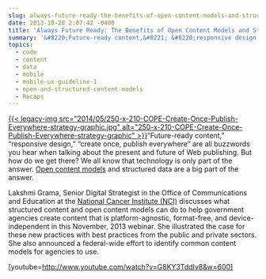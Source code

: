 ```yaml
---
slug: always-future-ready-the-benefits-of-open-content-models-and-structured-data-webinar
date: 2013-10-28 2:07:42 -0400
title: 'Always Future Ready: The Benefits of Open Content Models and Structured Data Webinar'
summary: '&#8220;Future-ready content,&#8221; &#8220;responsive design,&#8221; &#8220;create once, publish everywhere&#8221; are all buzzwords you hear when talking about the present and future of Web publishing. But how do we get there? We all know that technology is only part of the answer. Open content models and structured data are a big part of'
topics:
  - code
  - content
  - data
  - mobile
  - mobile-ux-guideline-1
  - open-and-structured-content-models
  - Recaps
---
```


[{{< legacy-img src="2014/05/250-x-210-COPE-Create-Once-Publish-Everywhere-strategy-graphic.jpg" alt="250-x-210-COPE-Create-Once-Publish-Everywhere-strategy-graphic" >}}](https://s3.amazonaws.com/digitalgov/_legacy-img/2013/10/cope-strategy-graphic.jpg)&#8220;Future-ready content,&#8221; &#8220;responsive design,&#8221; &#8220;create once, publish everywhere&#8221; are all buzzwords you hear when talking about the present and future of Web publishing. But how do we get there? We all know that technology is only part of the answer. [Open content models](https://digital.gov/2013/07/29/how-to-create-open-structured-content/ "How to Create Open, Structured Content") and structured data are a big part of the answer.

Lakshmi Grama, Senior Digital Strategist in the Office of Communications and Education at the [National Cancer Institute (NCI)](http://www.cancer.gov/) discusses what structured content and open content models can do to help government agencies create content that is platform-agnostic, format-free, and device-independent in this November, 2013 webinar. She illustrated the case for these new practices with best practices from the public and private sectors. She also announced a federal-wide effort to identify common content models for agencies to use.

[youtube=http://www.youtube.com/watch?v=G8KY3TddIv8&w=600]